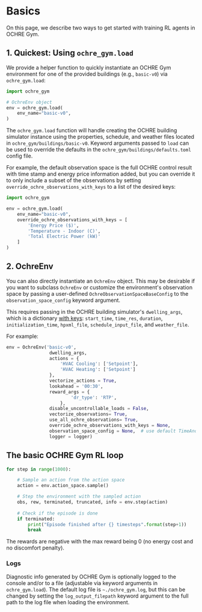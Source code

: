 # Basics

On this page, we describe two ways to get started with training RL agents in OCHRE Gym.


## 1. Quickest: Using `ochre_gym.load`

We provide a helper function to quickly instantiate an OCHRE Gym environment for one of the provided buildings (e.g., `basic-v0`) via `ochre_gym.load`:

```python
import ochre_gym

# OchreEnv object
env = ochre_gym.load(
    env_name="basic-v0",
)
```

The `ochre_gym.load` function will handle creating the OCHRE building simulator instance using the properties, schedule, and weather files located in `ochre_gym/buildings/basic-v0`. 
Keyword arguments passed to `load` can be used to override the defaults in the `ochre_gym/buildings/defaults.toml` config file. 

For example, the default observation space is the full OCHRE control result with time stamp and energy price information added, but you can override it to only include a subset of the observations by setting `override_ochre_observations_with_keys` to a list of the desired keys:

```python
import ochre_gym

env = ochre_gym.load(
    env_name="basic-v0",
    override_ochre_observations_with_keys = [
        'Energy Price ($)',
        'Temperature - Indoor (C)',
        'Total Electric Power (kW)'
    ]
)
```

## 2. OchreEnv

You can also directly instantiate an `OchreEnv` object. This may be desirable if you want to subclass `OchreEnv` or customize the environment's observation space by passing a user-defined `OchreObservationSpaceBaseConfig` to the `observation_space_config` keyword argument.

This requires passing in the OCHRE building simulator's `dwelling_args`, which is a dictionary [with keys](https://ochre-docs-final.readthedocs.io/en/latest/InputsAndArguments.html#dwelling-arguments): `start_time`, `time_res`, `duration`, `initialization_time`, `hpxml_file`, `schedule_input_file`, and `weather_file`.

For example:

```python
env = OchreEnv('basic-v0',
                dwelling_args,
                actions = {
                    'HVAC Cooling': ['Setpoint'],
                    'HVAC Heating': ['Setpoint']
                },
                vectorize_actions = True,
                lookahead = '00:30',
                reward_args = {
                        'dr_type': 'RTP',
                    },
                disable_uncontrollable_loads = False,  
                vectorize_observations= True,
                use_all_ochre_observations= True,
                override_ochre_observations_with_keys = None, 
                observation_space_config = None,  # use default TimeAndEnergyPriceObservationSpaceConfig
                logger = logger)

```

## The basic OCHRE Gym RL loop

```python
for step in range(1000):

    # Sample an action from the action space
    action = env.action_space.sample()

    # Step the environment with the sampled action
    obs, rew, terminated, truncated, info = env.step(action)
    
    # Check if the episode is done       
    if terminated:
        print("Episode finished after {} timesteps".format(step+1))
        break
```

The rewards are negative with the max reward being 0 (no energy cost and no discomfort penalty).

### Logs

Diagnostic info generated by OCHRE Gym is optionally logged to the console and/or to a file (adjustable via keyword arguments in `ochre_gym.load`). The default log file is `~./ochre_gym.log`, but this can be changed by setting the `log_output_filepath` keyword argument to the full path to the log file when loading the environment.
